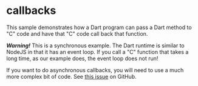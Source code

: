 # callbacks

This sample demonstrates how a Dart program can pass a Dart method to "C" code and have that "C" code call back that
function.

***Warning!*** This is a synchronous example.  The Dart runtime is similar to NodeJS in that it has an event loop.  If
you call a "C" function that takes a long time, as our example does, the event loop does not run!

If you want to do asynchronous callbacks, you will need to use a much more complex bit of code.  See [this
issue](https://github.com/dart-sdk/issues/37022) on GitHub.

